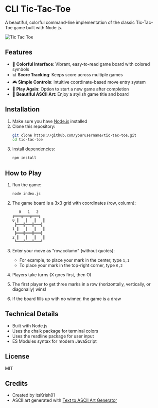 # CLI Tic-Tac-Toe

A beautiful, colorful command-line implementation of the classic Tic-Tac-Toe game built with Node.js.

![Tic Tac Toe](https://imgur.com/25PckaC)

## Features

- 🎨 **Colorful Interface**: Vibrant, easy-to-read game board with colored symbols
- 📊 **Score Tracking**: Keeps score across multiple games
- 🎮 **Simple Controls**: Intuitive coordinate-based move entry system
- 🔄 **Play Again**: Option to start a new game after completion
- 💎 **Beautiful ASCII Art**: Enjoy a stylish game title and board

## Installation

1. Make sure you have [Node.js](https://nodejs.org/) installed
2. Clone this repository:
   ```bash
   git clone https://github.com/yourusername/tic-tac-toe.git
   cd tic-tac-toe
   ```
3. Install dependencies:
   ```bash
   npm install
   ```

## How to Play

1. Run the game:
   ```bash
   node index.js
   ```
2. The game board is a 3x3 grid with coordinates (row, column):

   ```
      0   1   2
   ╔═══╦═══╦═══╗
   0 ║   ║   ║   ║
    ╠═══╬═══╬═══╣
   1 ║   ║   ║   ║
    ╠═══╬═══╬═══╣
   2 ║   ║   ║   ║
    ╚═══╩═══╩═══╝
   ```

3. Enter your move as "row,column" (without quotes):

   - For example, to place your mark in the center, type `1,1`
   - To place your mark in the top-right corner, type `0,2`

4. Players take turns (X goes first, then O)
5. The first player to get three marks in a row (horizontally, vertically, or diagonally) wins!
6. If the board fills up with no winner, the game is a draw

## Technical Details

- Built with Node.js
- Uses the chalk package for terminal colors
- Uses the readline package for user input
- ES Modules syntax for modern JavaScript

## License

MIT

## Credits

- Created by itsKrish01
- ASCII art generated with [Text to ASCII Art Generator](https://patorjk.com/software/taag/)
